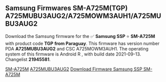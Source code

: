<h2>Samsung Firmwares SM-A725M(TGP) A725MUBU3AUG2/A725MOWM3AUH1/A725MUBU3AUG2</h2>
Download the Samsung firmware for the ✅ <strong>Samsung SSP </strong> ⭐ <strong>SM-A725M</strong> with product code <strong>TGP</strong> <strong> from Paraguay</strong>. This firmware has version number PDA <strong>A725MUBU3AUG2</strong> and CSC A725MOWM3AUH1. The operating system of this firmware is Android R , with build date 2021-09-13. Changelist <strong>21945581</strong>.


[SM-A725M](https://samfirm.shop/samsung/model/SM-A725M)
[A725MUBU3AUG2](https://samfirm.shop/samsung/pda/A725MUBU3AUG2)
[Download Firmware Samsung SSP SM-A725M](https://samfirm.shop/samsung/firmware/456218)
